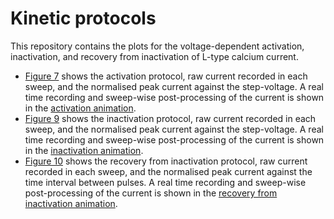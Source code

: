 # Kinetic protocols
This repository contains the plots for the voltage-dependent activation, inactivation, and recovery from inactivation of L-type calcium current.

- [Figure 7](https://github.com/CardiacModelling/ical-review/blob/master/Data_Analysis/Kinetic_protocols/figure7.pdf) shows the activation protocol, raw current recorded in each sweep, and the normalised peak current against the step-voltage. A real time recording and sweep-wise post-processing of the current is shown in the [activation animation](https://github.com/CardiacModelling/ical-review/blob/master/Data_Analysis/Kinetic_protocols/activation.mp4).
- [Figure 9](https://github.com/CardiacModelling/ical-review/blob/master/Data_Analysis/Kinetic_protocols/figure9.pdf) shows the inactivation protocol, raw current recorded in each sweep, and the normalised peak current against the step-voltage. A real time recording and sweep-wise post-processing of the current is shown in the [inactivation animation](https://github.com/CardiacModelling/ical-review/blob/master/Data_Analysis/Kinetic_protocols/inactivation.mp4).
- [Figure 10](https://github.com/CardiacModelling/ical-review/blob/master/Data_Analysis/Kinetic_protocols/figure10.pdf) shows the recovery from inactivation protocol, raw current recorded in each sweep, and the normalised peak current against the time interval between pulses. A real time recording and sweep-wise post-processing of the current is shown in the [recovery from inactivation animation](https://github.com/CardiacModelling/ical-review/blob/master/Data_Analysis/Kinetic_protocols/recovery.mp4).